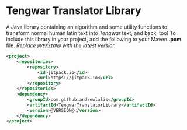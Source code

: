 # Tengwar Translator Library

A Java library containing an algorithm and some utility functions to transform normal human latin text into *Tengwar* text, and back, too! To include this library in your project, add the following to your Maven **.pom** file. *Replace `@VERSION@` with the latest version.*

```xml
<project>
	<repositories>
		<repository>
		    <id>jitpack.io</id>
		    <url>https://jitpack.io</url>
		</repository>
	</repositories>
	<dependency>
	    <groupId>com.github.andrewlalis</groupId>
	    <artifactId>TengwarTranslatorLibrary</artifactId>
	    <version>@VERSION@</version>
	</dependency>
</project>
```